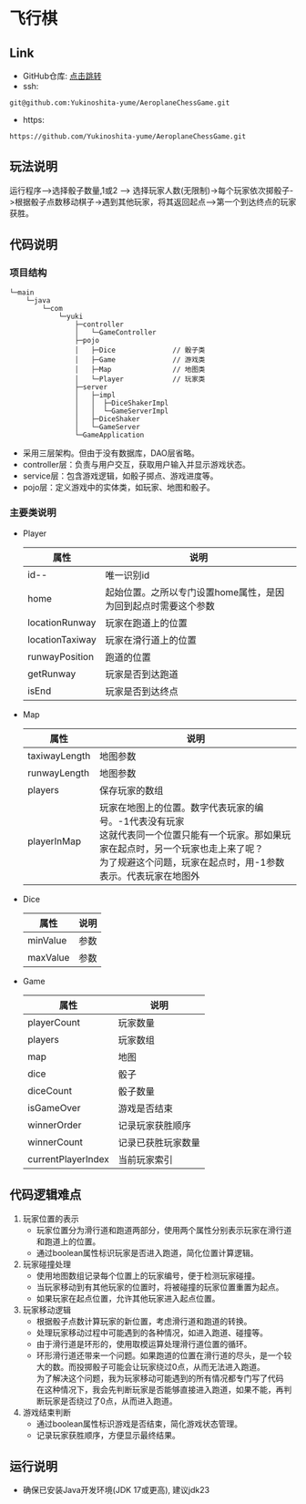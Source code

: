 # 飞行棋
## Link
- GitHub仓库: [点击跳转]
- ssh:
```
git@github.com:Yukinoshita-yume/AeroplaneChessGame.git
```
- https:
```
https://github.com/Yukinoshita-yume/AeroplaneChessGame.git
```
## 玩法说明
运行程序-->选择骰子数量,1或2 --> 选择玩家人数(无限制)->每个玩家依次掷骰子->根据骰子点数移动棋子->遇到其他玩家，将其返回起点-->第一个到达终点的玩家获胜。
## 代码说明
### 项目结构
```
└─main
    └─java
        └─com
            └─yuki
                ├─controller
                │   └─GameController        
                ├─pojo
                │   ├─Dice              // 骰子类
                │   ├─Game              // 游戏类
                │   ├─Map               // 地图类
                │   └─Player            // 玩家类
                ├─server
                │   ├─impl
                │   │  ├─DiceShakerImpl
                │   │  └─GameServerImpl
                │   ├─DiceShaker
                │   └─GameServer
                └─GameApplication
```
- 采用三层架构。但由于没有数据库，DAO层省略。
- controller层：负责与用户交互，获取用户输入并显示游戏状态。
- service层：包含游戏逻辑，如骰子掷点、游戏进度等。
- pojo层：定义游戏中的实体类，如玩家、地图和骰子。
### 主要类说明
- Player

    | 属性             | 说明                              |
    |----------------|---------------------------------|
    | id--           | 唯一识别id                          |
    | home           | 起始位置。之所以专门设置home属性，是因为回到起点时需要这个参数 |
    | locationRunway | 玩家在跑道上的位置                       |
    | locationTaxiway| 玩家在滑行道上的位置                      |
    | runwayPosition | 跑道的位置                           |
    | getRunway      | 玩家是否到达跑道                        |
    | isEnd          | 玩家是否到达终点                        |

- Map

    | 属性            | 说明                                                                                                            |
    |---------------|---------------------------------------------------------------------------------------------------------------|
    | taxiwayLength | 地图参数                                                                                                          |
    | runwayLength  | 地图参数                                                                                                          |
    | players       | 保存玩家的数组                                                                                                       |
    | playerInMap   | 玩家在地图上的位置。数字代表玩家的编号。-1代表没有玩家<br/>这就代表同一个位置只能有一个玩家。那如果玩家在起点时，另一个玩家也走上来了呢？<br/>为了规避这个问题，玩家在起点时，用-1参数表示。代表玩家在地图外 |

- Dice

    | 属性   | 说明       |
    |------|----------|
    | minValue | 参数 |
    | maxValue | 参数 |

- Game  

    | 属性            | 说明                |
    |---------------|-------------------|
    | playerCount   | 玩家数量             |
    | players       | 玩家数组             |
    | map           | 地图                |
    | dice          | 骰子                |
    | diceCount     | 骰子数量             |
    | isGameOver    | 游戏是否结束          |
    | winnerOrder   | 记录玩家获胜顺序        |
    | winnerCount   | 记录已获胜玩家数量       |
    | currentPlayerIndex | 当前玩家索引        |

## 代码逻辑难点
1. 玩家位置的表示
   - 玩家位置分为滑行道和跑道两部分，使用两个属性分别表示玩家在滑行道和跑道上的位置。
   - 通过boolean属性标识玩家是否进入跑道，简化位置计算逻辑。
2. 玩家碰撞处理
   - 使用地图数组记录每个位置上的玩家编号，便于检测玩家碰撞。
   - 当玩家移动到有其他玩家的位置时，将被碰撞的玩家位置重置为起点。
   - 如果玩家在起点位置，允许其他玩家进入起点位置。
3. 玩家移动逻辑
   - 根据骰子点数计算玩家的新位置，考虑滑行道和跑道的转换。
   - 处理玩家移动过程中可能遇到的各种情况，如进入跑道、碰撞等。
   - 由于滑行道是环形的，使用取模运算处理滑行道位置的循环。
   - 环形滑行道还带来一个问题。如果跑道的位置在滑行道的尽头，是一个较大的数。而投掷骰子可能会让玩家绕过0点，从而无法进入跑道。<br/>为了解决这个问题，我为玩家移动可能遇到的所有情况都专门写了代码<br/>在这种情况下，我会先判断玩家是否能够直接进入跑道，如果不能，再判断玩家是否绕过了0点，从而进入跑道。
4. 游戏结束判断
   - 通过boolean属性标识游戏是否结束，简化游戏状态管理。
   - 记录玩家获胜顺序，方便显示最终结果。
## 运行说明
- 确保已安装Java开发环境(JDK 17或更高), 建议jdk23

[点击跳转]: https://www.oracle.com/java/technologies/downloads/